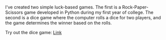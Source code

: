 I've created two simple luck-based games. The first is a Rock-Paper-Scissors game developed in Python during my first year of college. The second is a dice game where the computer rolls a dice for two players, and the game determines the winner based on the rolls.

Try out the dice game: [Link](https://app.netlify.com/sites/dice-game-126/overview)
